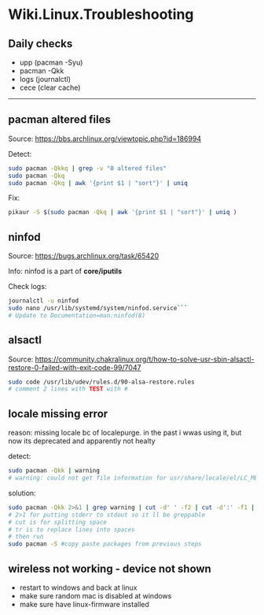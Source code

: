 # Wiki.Linux.Troubleshooting

## Daily checks

- upp (pacman -Syu)
- pacman -Qkk
- logs (journalctl)
- cece (clear cache)

---

## pacman altered files

Source: <https://bbs.archlinux.org/viewtopic.php?id=186994>

Detect:
```sh
sudo pacman -Qkkq | grep -v "0 altered files"
sudo pacman -Qkq
sudo pacman -Qkq | awk '{print $1 | "sort"}' | uniq
```

Fix:
```sh
pikaur -S $(sudo pacman -Qkq | awk '{print $1 | "sort"}' | uniq )
```

## ninfod

Source: <https://bugs.archlinux.org/task/65420>

Info: ninfod is a part of **core/iputils**

Check logs:
```sh
journalctl -u ninfod
sudo nano /usr/lib/systemd/system/ninfod.service```
# Update to Documentation=man:ninfod(8)
```


## alsactl

Source: <https://community.chakralinux.org/t/how-to-solve-usr-sbin-alsactl-restore-0-failed-with-exit-code-99/7047>

```sh
sudo code /usr/lib/udev/rules.d/90-alsa-restore.rules
# comment 2 lines with TEST with #
```


## locale missing error

reason: missing locale bc of localepurge. in the past i wwas using it, but now its deprecated and apparently not healty

detect:
```sh
sudo pacman -Qkk | warning
# warning: could not get file information for usr/share/locale/el/LC_MESSAGES/xfce4-panel.mo
```

solution:
```sh
sudo pacman -Qkk 2>&1 | grep warning | cut -d' ' -f2 | cut -d':' -f1 | uniq | tr '\n' ' '
# 2>1 for putting stderr to stdout so it ll be greppable
# cut is for splitting space
# tr is to replace lines into spaces
# then run
sudo pacman -S #copy paste packages from previous steps
```


## wireless not working - device not shown
- restart to windows and back at linux
- make sure random mac is disabled at windows
- make sure have linux-firmware installed
